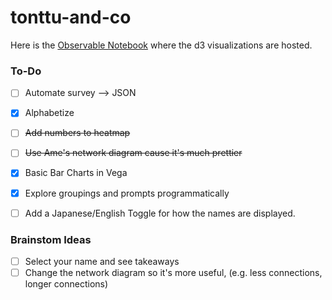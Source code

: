 # tonttu-and-co

Here is the [Observable Notebook](https://observablehq.com/@gambingo/force-directed-graph) where
the d3 visualizations are hosted.

### To-Do
- [ ] Automate survey --> JSON
- [x] Alphabetize 
- [ ] ~~Add numbers to heatmap~~
- [ ] ~~Use Ame's network diagram cause it's much prettier~~
- [x] Basic Bar Charts in Vega
- [x] Explore groupings and prompts programmatically
- [ ] Add a Japanese/English Toggle for how the names are displayed.


### Brainstom Ideas
- [ ] Select your name and see takeaways
- [ ] Change the network diagram so it's more useful, (e.g. less connections, longer connections)